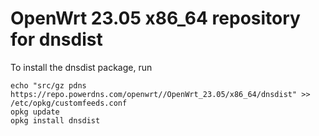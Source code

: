 OpenWrt 23.05 x86_64 repository for dnsdist
========

To install the dnsdist package, run

```
echo "src/gz pdns https://repo.powerdns.com/openwrt//OpenWrt_23.05/x86_64/dnsdist" >> /etc/opkg/customfeeds.conf
opkg update
opkg install dnsdist
```
